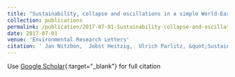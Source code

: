 ```yaml
---
title: "Sustainability, collapse and oscillations in a simple World-Earth model"
collection: publications
permalink: /publication/2017-07-01-Sustainability-collapse-and-oscillations-in-a-simple-World-Earth-model
date: 2017-07-01
venue: 'Environmental Research Letters'
citation: ' Jan Nitzbon,  Jobst Heitzig,  Ulrich Parlitz, &quot;Sustainability, collapse and oscillations in a simple World-Earth model.&quot; Environmental Research Letters, 2017.'
---
```

Use [Google Scholar](https://scholar.google.com/scholar?q=Sustainability,+collapse+and+oscillations+in+a+simple+World+Earth+model){:target="_blank"} for full citation
